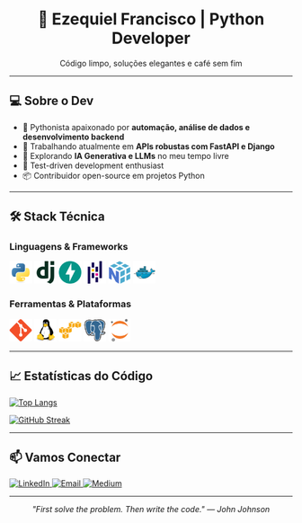 <h1 align="center">🚀 Ezequiel Francisco | Python Developer</h1>
<p align="center">Código limpo, soluções elegantes e café sem fim</p>

---

## 💻 Sobre o Dev

- 🐍 Pythonista apaixonado por **automação, análise de dados e desenvolvimento backend**
- 🔭 Trabalhando atualmente em **APIs robustas com FastAPI e Django**
- 🤖 Explorando **IA Generativa e LLMs** no meu tempo livre
- 🧪 Test-driven development enthusiast
- 📦 Contribuidor open-source em projetos Python

---

## 🛠️ Stack Técnica

### Linguagens & Frameworks
<div>
  <img alt="Python" height="40" src="https://raw.githubusercontent.com/devicons/devicon/master/icons/python/python-original.svg" />
  <img alt="Django" height="40" src="https://raw.githubusercontent.com/devicons/devicon/master/icons/django/django-plain.svg" />
  <img alt="FastAPI" height="40" src="https://raw.githubusercontent.com/devicons/devicon/master/icons/fastapi/fastapi-original.svg" />
  <img alt="Pandas" height="40" src="https://raw.githubusercontent.com/devicons/devicon/master/icons/pandas/pandas-original.svg" />
  <img alt="NumPy" height="40" src="https://raw.githubusercontent.com/devicons/devicon/master/icons/numpy/numpy-original.svg" />
  <img alt="Docker" height="40" src="https://raw.githubusercontent.com/devicons/devicon/master/icons/docker/docker-original.svg" />
</div>

### Ferramentas & Plataformas
<div>
  <img alt="Git" height="40" src="https://raw.githubusercontent.com/devicons/devicon/master/icons/git/git-original.svg" />
  <img alt="Linux" height="40" src="https://raw.githubusercontent.com/devicons/devicon/master/icons/linux/linux-original.svg" />
  <img alt="AWS" height="40" src="https://raw.githubusercontent.com/devicons/devicon/master/icons/amazonwebservices/amazonwebservices-original.svg" />
  <img alt="PostgreSQL" height="40" src="https://raw.githubusercontent.com/devicons/devicon/master/icons/postgresql/postgresql-original.svg" />
  <img alt="Jupyter" height="40" src="https://raw.githubusercontent.com/devicons/devicon/master/icons/jupyter/jupyter-original.svg" />
</div>

---

## 📈 Estatísticas do Código

[![Top Langs](https://github-readme-stats.vercel.app/api/top-langs/?username=R0CKST4R-02&layout=compact&langs_count=6&theme=dracula&hide=html,css)](https://github.com/R0CKST4R-02)

[![GitHub Streak](https://streak-stats.demolab.com?user=R0CKST4R-02&theme=dark&date_format=j%20M%5B%20Y%5D)](https://git.io/streak-stats)

---

## 📫 Vamos Conectar

<div>
  <a href="https://www.linkedin.com/in/ezequiel-francisco-9b2a30326/" target="_blank">
    <img src="https://img.shields.io/badge/-LinkedIn-%230077B5?style=for-the-badge&logo=linkedin&logoColor=white" alt="LinkedIn">
  </a>
  <a href="mailto:ezequiel.p.a.francisco@gmail.com">
    <img src="https://img.shields.io/badge/-Email-%23333?style=for-the-badge&logo=protonmail&logoColor=white" alt="Email">
  </a>
  <a href="https://medium.com/@ezequiel.p.a.francisco" target="_blank">
    <img src="https://img.shields.io/badge/Medium-12100E?style=for-the-badge&logo=medium&logoColor=white" alt="Medium">
  </a>
</div>

---

<p align="center"><em>"First solve the problem. Then write the code." — John Johnson</em></p>
